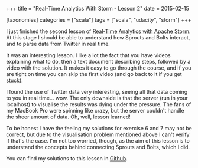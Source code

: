 +++
title = "Real-Time Analytics With Storm - Lesson 2"
date = 2015-02-15

[taxonomies]
categories = ["scala"]
tags = ["scala", "udacity", "storm"]
+++

I just finished the second lesson of [Real-Time Analytics with Apache Storm](https://www.udacity.com/course/ud381). At this stage I should be able to understand how Sprouts and Bolts interact, and to parse data from Twitter in real time.

<!-- more -->

It was an interesting lesson. I like a lot the fact that you have videos explaining what to do, then a text document describing steps, followed by a video with the solution. It makes it easy to go through the course, and if you are tight on time you can skip the first video (and go back to it if you get stuck).

I found the use of Twitter data very interesting, seeing all that data coming to you in real time... wow. The only downside is that the server (run in your localhost) to visualise the results was dying under the pressure. The fans of my MacBook Pro were spinning like crazy, but the server couldn't handle the sheer amount of data. Oh, well, lesson learned!

To be honest I have the feeling my solutions for exercise 6 and 7 may not be correct, but due to the visualisation problem mentioned above I can't verify if that's the case. I'm not too worried, though, as the aim of this lesson is to understand the concepts behind connecting Sprouts and Bolts, which I did.

You can find my solutions to this lesson in [Github](https://github.com/pvillega/udacity-storm).
